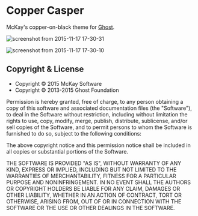 # Copper Casper

McKay's copper-on-black theme for [Ghost](http://github.com/tryghost/ghost/).

![screenshot from 2015-11-17 17-30-31](https://cloud.githubusercontent.com/assets/155787/11202800/0e0b8528-8d51-11e5-9e6d-1fbe85b361ee.png)

![screenshot from 2015-11-17 17-30-10](https://cloud.githubusercontent.com/assets/155787/11202802/10cf8124-8d51-11e5-85de-8cfdd4a9c3be.png)

## Copyright & License

- Copyright © 2015 McKay Software
- Copyright © 2013-2015 Ghost Foundation

Permission is hereby granted, free of charge, to any person obtaining a copy of
this software and associated documentation files (the "Software"), to deal in
the Software without restriction, including without limitation the rights to
use, copy, modify, merge, publish, distribute, sublicense, and/or sell copies
of the Software, and to permit persons to whom the Software is furnished to do
so, subject to the following conditions:

The above copyright notice and this permission notice shall be included in all
copies or substantial portions of the Software.

THE SOFTWARE IS PROVIDED "AS IS", WITHOUT WARRANTY OF ANY KIND, EXPRESS OR
IMPLIED, INCLUDING BUT NOT LIMITED TO THE WARRANTIES OF MERCHANTABILITY,
FITNESS FOR A PARTICULAR PURPOSE AND NONINFRINGEMENT. IN NO EVENT SHALL THE
AUTHORS OR COPYRIGHT HOLDERS BE LIABLE FOR ANY CLAIM, DAMAGES OR OTHER
LIABILITY, WHETHER IN AN ACTION OF CONTRACT, TORT OR OTHERWISE, ARISING FROM,
OUT OF OR IN CONNECTION WITH THE SOFTWARE OR THE USE OR OTHER DEALINGS IN THE
SOFTWARE.
